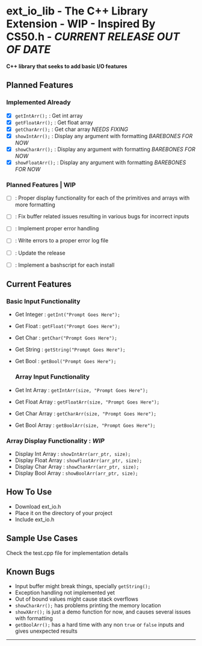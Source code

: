 # ext_io_lib - The C++ Library Extension - WIP - Inspired By CS50.h - *CURRENT RELEASE OUT OF DATE*
**C++ library that seeks to add basic I/O features**



## Planned Features
### Implemented Already
- [X] `getIntArr();` : Get int array
- [X] `getFloatArr();` : Get float array
- [X] `getCharArr();` : Get char array *NEEDS FIXING*
- [X] `showIntArr();` : Display any argument with formatting *BAREBONES FOR NOW*
- [X] `showCharArr();` : Display any argument with formatting *BAREBONES FOR NOW* 
- [X] `showFloatArr();` : Display any argument with formatting *BAREBONES FOR NOW*
### Planned Features | WIP
- [ ] : Proper display functionality for each of the primitives and arrays with more formatting
- [ ] : Fix buffer related issues resulting in various bugs for incorrect inputs
- [ ] : Implement proper error handling
- [ ] : Write errors to a proper error log file
- [ ] : Update the release
- [ ] : Implement a bashscript for each install



## Current Features
### Basic Input Functionality
- Get Integer : `getInt("Prompt Goes Here");`
- Get Float   : `getFloat("Prompt Goes Here");`
- Get Char    : `getChar("Prompt Goes Here");`
- Get String  : `getString("Prompt Goes Here");`
- Get Bool    : `getBool("Prompt Goes Here");`

  ### Array Input Functionality
- Get Int Array : `getIntArr(size, "Prompt Goes Here");`
- Get Float Array : `getFloatArr(size, "Prompt Goes Here");`
- Get Char Array : `getCharArr(size, "Prompt Goes Here");`
- Get Bool Array : `getBoolArr(size, "Prompt Goes Here");`


### Array Display Functionality : *WIP*
- Display Int Array : `showIntArr(arr_ptr, size);`
- Display Float Array : `showFloatArr(arr_ptr, size);`
- Display Char Array : `showCharArr(arr_ptr, size);`
- Display Bool Array : `showBoolArr(arr_ptr, size);`


## How To Use 
- Download ext_io.h
- Place it on the directory of your project
- Include ext_io.h


## Sample Use Cases
Check the test.cpp file for implementation details


## Known Bugs
- Input buffer might break things, specially `getString();`
- Exception handling not implemented yet
- Out of bound values might cause stack overflows
- `showCharArr();` has problems printing the memory location 
- `showXArr();` is just a demo function for now, and causes several issues with formatting
- `getBoolArr();` has a hard time with any non `true` or `false` inputs and gives unexpected results 

---